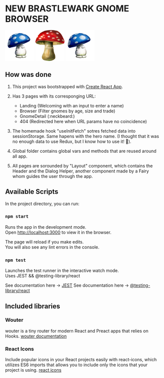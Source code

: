 # NEW BRASTLEWARK GNOME BROWSER

<img alt="Magic mashroom"
    src="https://github.com/kimbali/new-brastlewark/blob/main/src/images/magic-mashroom-blue.png?raw=true"
    height="100px" />
<img alt="Magic mashroom"
    src="https://github.com/kimbali/new-brastlewark/blob/main/src/images/magic-mashroom-red.png?raw=true"
    height="100px" />
<img alt="Magic mashroom"
    src="https://github.com/kimbali/new-brastlewark/blob/main/src/images/magic-mashroom-blue.png?raw=true"
    height="100px" />


## How was done

1. This project was bootstrapped with [Create React App](https://github.com/facebook/create-react-app).

2. Has 3 pages with its corresponging URL:

   - Landing (Welcoming with an input to enter a name)
   - Browser (Filter gnomes by age, size and trade)
   - GnomeDetail (:neckbeard:)
   - 404 (Redirected here when URL params have no coincidence)

3. The homemade hook "useInitFetch" sotres fetched data into sessionStorage. Same hapens with the hero name. (I thought that it was no enough data to use Redux, but I know how to use it! :grimacing:).

4. Global folder contains global vars and methods that are reused around all app.

5. All pages are sorounded by "Layout" component, which contains the Header and the Dialog Helper, another component made by a Fairy whom guides the user through the app.

## Available Scripts

In the project directory, you can run:

### `npm start`

Runs the app in the development mode.\
Open [http://localhost:3000](http://localhost:3000) to view it in the browser.

The page will reload if you make edits.\
You will also see any lint errors in the console.

### `npm test`

Launches the test runner in the interactive watch mode.\
Uses JEST && @testing-library/react

See documentation here -> [JEST](https://jestjs.io/)
See documentation here -> [@testing-library/react](https://testing-library.com/docs/react-testing-library/intro/)

## Included libraries

### Wouter

wouter is a tiny router for modern React and Preact apps that relies on Hooks.
[wouter documentation](https://www.npmjs.com/package/wouter)

### React Icons

Include popular icons in your React projects easily with react-icons, which utilizes ES6 imports that allows you to include only the icons that your project is using.
[react icons](https://react-icons.github.io/react-icons/)

